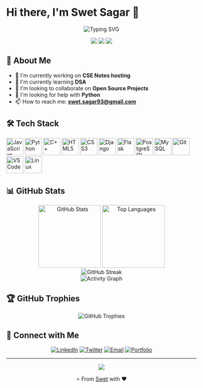 # Hi there, I'm Swet Sagar 👋

<div align="center">
  <img src="https://readme-typing-svg.herokuapp.com?font=Fira+Code&size=30&pause=1000&color=36BCF7&center=true&vCenter=true&width=500&height=70&lines=Full+Stack+Developer;Open+Source+Enthusiast;Problem+Solver;Always+Learning" alt="Typing SVG" />
</div>

<p align="center">
  <img src="https://komarev.com/ghpvc/?username=SwetSagar&color=blueviolet&style=flat-square&label=Profile+Views" />
  <img src="https://img.shields.io/github/followers/SwetSagar?label=Followers&style=flat-square&color=blue" />
  <img src="https://img.shields.io/github/stars/SwetSagar?label=Stars&style=flat-square&color=yellow" />
</p>

## 🚀 About Me

- 🔭 I'm currently working on **CSE Notes hosting**
- 🌱 I'm currently learning **DSA**
- 👯 I'm looking to collaborate on **Open Source Projects**
- 🤔 I'm looking for help with **Python**
- 📫 How to reach me: **swet.sagar93@gmail.com**

## 🛠️ Tech Stack

<p align="left">
  <img src="https://cdn.jsdelivr.net/gh/devicons/devicon/icons/javascript/javascript-original.svg" alt="JavaScript" width="45" height="45"/>
  <img src="https://cdn.jsdelivr.net/gh/devicons/devicon/icons/python/python-original.svg" alt="Python" width="45" height="45"/>
  <img src="https://cdn.jsdelivr.net/gh/devicons/devicon/icons/cplusplus/cplusplus-original.svg" alt="C++" width="45" height="45"/>
  <img src="https://cdn.jsdelivr.net/gh/devicons/devicon/icons/html5/html5-original.svg" alt="HTML5" width="45" height="45"/>
  <img src="https://cdn.jsdelivr.net/gh/devicons/devicon/icons/css3/css3-original.svg" alt="CSS3" width="45" height="45"/>
  <img src="https://cdn.jsdelivr.net/gh/devicons/devicon/icons/django/django-plain.svg" alt="Django" width="45" height="45"/>
  <img src="https://cdn.jsdelivr.net/gh/devicons/devicon/icons/flask/flask-original.svg" alt="Flask" width="45" height="45"/>
  <img src="https://cdn.jsdelivr.net/gh/devicons/devicon/icons/postgresql/postgresql-original.svg" alt="PostgreSQL" width="45" height="45"/>
  <img src="https://cdn.jsdelivr.net/gh/devicons/devicon/icons/mysql/mysql-original.svg" alt="MySQL" width="45" height="45"/>
  <img src="https://cdn.jsdelivr.net/gh/devicons/devicon/icons/git/git-original.svg" alt="Git" width="45" height="45"/>
  <img src="https://cdn.jsdelivr.net/gh/devicons/devicon/icons/vscode/vscode-original.svg" alt="VS Code" width="45" height="45"/>
  <img src="https://cdn.jsdelivr.net/gh/devicons/devicon/icons/linux/linux-original.svg" alt="Linux" width="45" height="45"/>
</p>

## 📊 GitHub Stats

<div align="center">
  <img src="https://github-readme-stats.vercel.app/api?username=SwetSagar&theme=tokyonight&show_icons=true&hide_border=true&count_private=true" alt="GitHub Stats" height="165">
  <img src="https://github-readme-stats.vercel.app/api/top-langs/?username=SwetSagar&theme=tokyonight&show_icons=true&hide_border=true&layout=compact" alt="Top Languages" height="165">
</div>

<div align="center">
  <img src="https://github-readme-streak-stats.herokuapp.com/?user=SwetSagar&theme=tokyonight&hide_border=true" alt="GitHub Streak" />
</div>

<div align="center">
  <img src="https://github-readme-activity-graph.vercel.app/graph?username=SwetSagar&theme=tokyo-night&hide_border=true&bg_color=1a1b27&color=70a5fd&line=bf91f3&point=38bdae" alt="Activity Graph" />
</div>

## 🏆 GitHub Trophies

<div align="center">
  <img src="https://github-profile-trophy.vercel.app/?username=SwetSagar&theme=tokyonight&no-frame=true&no-bg=true&margin-w=4&row=2&column=4" alt="GitHub Trophies" />
</div>

## 🤝 Connect with Me

<div align="center">
  <a href="https://www.linkedin.com/in/swet-sagar93/"><img src="https://img.shields.io/badge/LinkedIn-0077B5?style=for-the-badge&logo=linkedin&logoColor=white" alt="LinkedIn" /></a>
  <a href="https://x.com/SwetSagar2"><img src="https://img.shields.io/badge/Twitter-1DA1F2?style=for-the-badge&logo=twitter&logoColor=white" alt="Twitter" /></a>
  <a href="mailto:swet.sagar93@gmail.com"><img src="https://img.shields.io/badge/Gmail-D14836?style=for-the-badge&logo=gmail&logoColor=white" alt="Email" /></a>
  <a href="https://YOUR_PORTFOLIO"><img src="https://img.shields.io/badge/Portfolio-FF5722?style=for-the-badge&logo=todoist&logoColor=white" alt="Portfolio" /></a>
</div>


---

<div align="center">
  <img src="https://capsule-render.vercel.app/api?type=waving&color=gradient&height=100&section=footer" />
</div>

<div align="center">
  <p>⭐️ From <a href="https://github.com/SwetSagar">Swet</a> with ❤️</p>
</div>
